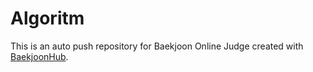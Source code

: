 # Algoritm
This is an auto push repository for Baekjoon Online Judge created with [BaekjoonHub](https://github.com/BaekjoonHub/BaekjoonHub).

